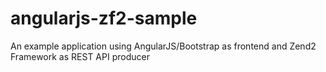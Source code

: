 angularjs-zf2-sample
====================

An example application using AngularJS/Bootstrap as frontend and Zend2 Framework as REST API producer
